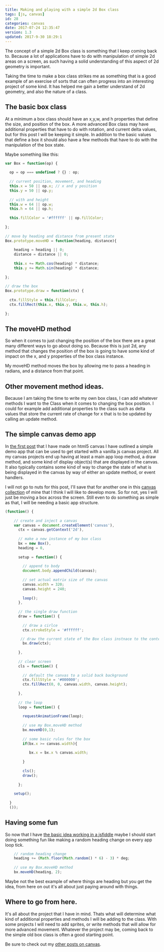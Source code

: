 ```yaml
---
title: Making and playing with a simple 2d Box class
tags: [js, canvas]
id: 28
categories: canvas
date: 2017-07-24 12:35:47
version: 1.3
updated: 2017-9-30 18:29:1
---
```


The concept of a simple 2d Box class is something that I keep coming back to. Because a lot of applications have to do with manipulation of simple 2d areas on a screen, as such having a solid understanding of this aspect of 2d geometry is important.

Taking the time to make a box class strikes me as something that is a good example of an exercise of sorts that can often progress into an interesting project of some kind. It has helped me gain a better understand of 2d geometry, and also the nature of a class.

<!-- more -->

## The basic box class

At a minimum a box class should have an x,y,w, and h properties that define the size, and position of the box. A more advanced Box class may have additional properties that have to do with rotation, and current delta values, but for this post I will be keeping it simple. In addition to the basic values that define a box it should also have a few methods that have to do with the manipulation of the box state.

Maybe something like this:

```js
var Box = function(op) {
 
  op = op === undefined ? {} : op;
 
  // current position, movement, and heading
  this.x = 50 || op.x; // x and y position
  this.y = 50 || op.y;
 
  // with and height
  this.w = 64 || op.w;
  this.h = 64 || op.h;
  
  this.fillColor = '#ffffff' || op.fillColor;
 
};
 
// move by heading and distance from present state
Box.prototype.moveHD = function(heading, distance){
 
    heading = heading || 0;
    distance = distance || 0;
    
    this.x += Math.cos(heading) * distance;
    this.y += Math.sin(heading) * distance;
 
};
 
// draw the box
Box.prototype.draw = function(ctx) {
 
  ctx.fillStyle = this.fillColor;
  ctx.fillRect(this.x, this.y, this.w, this.h);
 
};
```

## The moveHD method

So when it comes to just changing the position of the box there are a great many different ways to go about doing so. Because this is just 2d, any method that changes the position of the box is going to have some kind of impact on the x, and y properties of the box class instance.

My moveHD method moves the box by allowing me to pass a heading in radians, and a distance from that point. 

## Other movement method ideas.

Because I am taking the time to write my own box class, I can add whatever methods I want to the Class when it comes to changing the box position. I could for example add additional properties to the class such as delta values that store the current rate of change for x that is to be updated by calling an update method.


## The simple canvas demo app

In [the first post](/2017/05/17/canvas-getting-started/) that I have made on html5 canvas I have outlined a simple demo app that can be used to get started with a vanilla js canvas project. All my canvas projects end up having at least a main app loop method, a draw method, and some kind of display object(s) that are displayed in the canvas. It also typically contains some kind of way to change the state of what is being displayed in the canvas by way of either an update method, or event handlers.

I will not go to nuts for this post, I'll save that for another one in this [canvas collection](/categories/canvas/) of mine that I think I will like to develop more. So for not, yes I will just be moving a box across the screen. Still even to do something as simple as that, I will be needing a basic app structure.

```js
(function() {
 
    // create and inject a canvas
    var canvas = document.createElement('canvas'),
      ctx = canvas.getContext('2d'),
 
      // make a new instance of my box class
      bx = new Box(),
      heading = 0,
      
      setup = function() {
 
        // append to body
        document.body.appendChild(canvas);
 
        // set actual matrix size of the canvas
        canvas.width = 320;
        canvas.height = 240;
 
        loop();
      },
 
      // the single draw function
      draw = function() {
 
        // draw a cirlce
        ctx.strokeStyle = '#ffffff';

       // draw the current state of the Box class instnace to the context
        bx.draw(ctx);
 
      },
 
      // clear screen
      cls = function() {
 
        // default the canvas to a solid back background
        ctx.fillStyle = '#000000';
        ctx.fillRect(0, 0, canvas.width, canvas.height);
 
      },
 
      // the loop
      loop = function() {
 
        requestAnimationFrame(loop);
        
        // use my Box.moveHD method
        bx.moveHD(0,1);
        
        // some basic rules for the box
        if(bx.x >= canvas.width){
        
           bx.x = bx.x % canvas.width;
        
        }
        
        cls();
        draw();
 
      };
 
    setup();
 
  }
  ());
```

## Having some fun

So now that I have [the basic idea working in a jsfiddle](https://jsfiddle.net/dustinpfister/sdbcLk94/) maybe I should start doing something fun like making a random heading change on every app loop tick.

```js
    // random heading change
    heading += (Math.floor(Math.random() * 6) - 3) * deg;
 
    // use my Box.moveHD method
    bx.moveHD(heading, 2);
```


<div id="app_1" class="blog_app">
</div>
<script>

var Box = function(op) {

  op = op === undefined ? {} : op;

  // current position, movement, and heading
  this.x = 100 || op.x; // x and y position
  this.y = 50 || op.y;

  // with and height
  this.w = 64 || op.w;
  this.h = 64 || op.h;

  this.fillColor = '#ffffff' || op.fillColor;

};

// move by heading and distance from present state
Box.prototype.moveHD = function(heading, distance) {

  heading = heading || 0;
  distance = distance || 0;

  this.x += Math.cos(heading) * distance;
  this.y += Math.sin(heading) * distance;

};

// draw the box
Box.prototype.draw = function(ctx) {

  ctx.fillStyle = this.fillColor;
  ctx.fillRect(this.x, this.y, this.w, this.h);

};

(function() {

    // create and inject a canvas
    var canvas = document.createElement('canvas'),
      ctx = canvas.getContext('2d'),

      bx = new Box(),

      setup = function() {

        // append to body
        document.getElementById('app_1').appendChild(canvas);

        // set actual matrix size of the canvas
        canvas.width = 320;
        canvas.height = 240;

        loop();
      },


      heading = 0,
      deg = Math.PI / 180,
      update = function() {

       // random heading change
        heading +=  (Math.floor(Math.random() * 6) - 3) * deg;

        // use my Box.moveHD method
        bx.moveHD(heading, 2);

        // some basic rules for the box
        if (bx.x < 0 - bx.w) {

          bx.x = canvas.width - Math.abs(bx.x) % canvas.width + bx.w;

        }

        if (bx.x > canvas.width) {

          bx.x = bx.x % canvas.width - bx.w;

        }

        if (bx.y < 0 - bx.h) {

          bx.y = canvas.height - Math.abs(bx.y) % canvas.height + bx.h;

        }

        if (bx.y > canvas.height) {

          bx.y = bx.y % canvas.height - bx.h;

        }

      },

      // the single draw function
      draw = function() {

        // draw a cirlce
        ctx.strokeStyle = '#ffffff';

        // draw the current state of the Box class instnace to the context
        bx.draw(ctx);

      },

      // clear screen
      cls = function() {

        // default the canvas to a solid back background
        ctx.fillStyle = '#000000';
        ctx.fillRect(0, 0, canvas.width, canvas.height);

      },

      // the loop
      loop = function() {

        requestAnimationFrame(loop);

        update();

        cls();
        draw();

      };

    setup();

  }
  ());

</script>

Maybe not the best example of where things are heading but you get the idea, from here on out it's all about just paying around with things.

## Where to go from here.

It's all about the project that I have in mind. Thats what will determine what kind of additional properties and methods I will be adding to the class. With some projects I will need to add sprites, or write methods that will allow for more advanced movement. Whatever the project may be, coming back to the simple old box class is often a good starting point.

Be sure to check out my [other posts on canvas](/categories/canvas/).